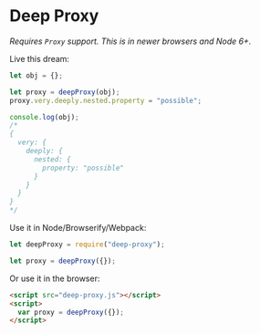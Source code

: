 # Deep Proxy

_Requires `Proxy` support. This is in newer browsers and Node 6+._

Live this dream:

```js
let obj = {};

let proxy = deepProxy(obj);
proxy.very.deeply.nested.property = "possible";

console.log(obj);
/*
{
  very: {
    deeply: {
      nested: {
        property: "possible"
      }
    }
  }
}
*/
```

Use it in Node/Browserify/Webpack:

```js
let deepProxy = require("deep-proxy");

let proxy = deepProxy({});
```

Or use it in the browser:

```html
<script src="deep-proxy.js"></script>
<script>
  var proxy = deepProxy({});
</script>
```
